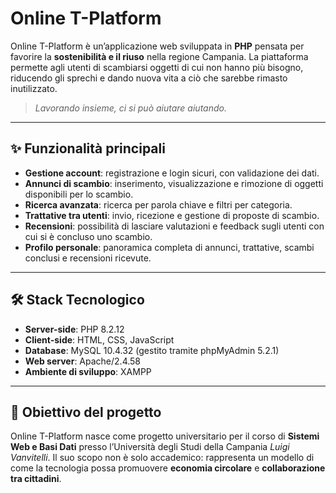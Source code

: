 # Online T-Platform

Online T-Platform è un’applicazione web sviluppata in **PHP** pensata per favorire la **sostenibilità e il riuso** nella regione Campania.
La piattaforma permette agli utenti di scambiarsi oggetti di cui non hanno più bisogno, riducendo gli sprechi e dando nuova vita a ciò che sarebbe rimasto inutilizzato.

> *Lavorando insieme, ci si può aiutare aiutando.*

---

## ✨ Funzionalità principali

* **Gestione account**: registrazione e login sicuri, con validazione dei dati.
* **Annunci di scambio**: inserimento, visualizzazione e rimozione di oggetti disponibili per lo scambio.
* **Ricerca avanzata**: ricerca per parola chiave e filtri per categoria.
* **Trattative tra utenti**: invio, ricezione e gestione di proposte di scambio.
* **Recensioni**: possibilità di lasciare valutazioni e feedback sugli utenti con cui si è concluso uno scambio.
* **Profilo personale**: panoramica completa di annunci, trattative, scambi conclusi e recensioni ricevute.

---

## 🛠️ Stack Tecnologico

* **Server-side**: PHP 8.2.12
* **Client-side**: HTML, CSS, JavaScript
* **Database**: MySQL 10.4.32 (gestito tramite phpMyAdmin 5.2.1)
* **Web server**: Apache/2.4.58
* **Ambiente di sviluppo**: XAMPP

---

## 🌱 Obiettivo del progetto

Online T-Platform nasce come progetto universitario per il corso di **Sistemi Web e Basi Dati** presso l’Università degli Studi della Campania *Luigi Vanvitelli*.
Il suo scopo non è solo accademico: rappresenta un modello di come la tecnologia possa promuovere **economia circolare** e **collaborazione tra cittadini**.
